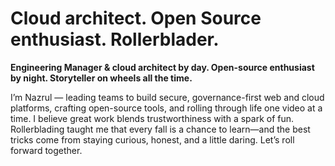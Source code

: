 # Cloud architect. Open Source enthusiast. Rollerblader.

**Engineering Manager & cloud architect by day. Open-source enthusiast by night. Storyteller on wheels all the time.**

I’m Nazrul — leading teams to build secure, governance-first web and cloud platforms, crafting open-source tools, and rolling through life one video at a time. I believe great work blends trustworthiness with a spark of fun. Rollerblading taught me that every fall is a chance to learn—and the best tricks come from staying curious, honest, and a little daring. Let’s roll forward together.

